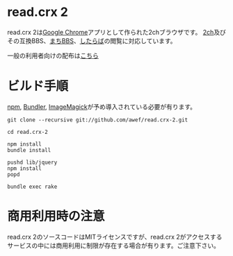 # read.crx 2
read.crx 2は[Google Chrome][chrome]アプリとして作られた2chブラウザです。
[2ch][2ch]及びその互換BBS、[まちBBS][machi]、[したらば][jbbs]の閲覧に対応しています。

一般の利用者向けの配布は[こちら](http://idawef.com/read.crx-2/)

# ビルド手順
[npm][npm], [Bundler][bundler], [ImageMagick][imagemagick]が予め導入されている必要が有ります。

    git clone --recursive git://github.com/awef/read.crx-2.git
    
    cd read.crx-2
    
    npm install
    bundle install
    
    pushd lib/jquery
    npm install
    popd
    
    bundle exec rake

# 商用利用時の注意
read.crx 2のソースコードはMITライセンスですが、read.crx 2がアクセスするサービスの中には商用利用に制限が存在する場合が有ります。ご注意下さい。

[2ch]: http://www.2ch.net/
[bundler]: http://gembundler.com/
[chrome]: https://www.google.com/chrome
[imagemagick]: http://www.imagemagick.org/
[jbbs]: http://rentalbbs.livedoor.com/
[machi]: http://www.machi.to/
[npm]: https://npmjs.org/